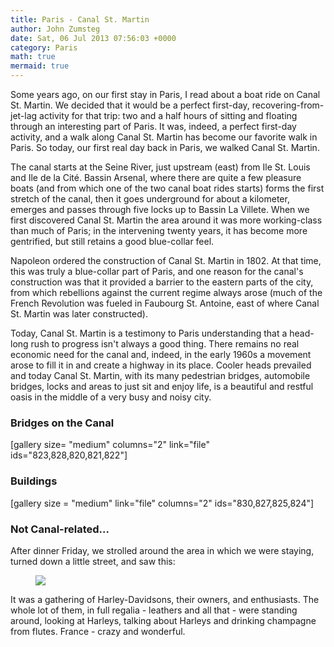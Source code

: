 ```yaml
---
title: Paris - Canal St. Martin
author: John Zumsteg
date: Sat, 06 Jul 2013 07:56:03 +0000
category: Paris
math: true
mermaid: true
---
```

Some years ago, on our first stay in Paris, I read about a boat ride on Canal St. Martin. We decided that it would be a perfect first-day, recovering-from-jet-lag activity for that trip: two and a half hours of sitting and floating through an interesting part of Paris. It was, indeed, a perfect first-day activity, and a walk along Canal St. Martin has become our favorite walk in Paris. So today, our first real day back in Paris, we walked Canal St. Martin.

The canal starts at the Seine River, just upstream (east) from Ile St. Louis and Ile de la Cité. Bassin Arsenal, where there are quite a few pleasure boats (and from which one of the two canal boat rides starts) forms the first stretch of the canal, then it goes underground for about a kilometer, emerges and passes through five locks up to Bassin La Villete. When we first discovered Canal St. Martin the area around it was more working-class than much of Paris; in the intervening twenty years, it has become more gentrified, but still retains a good blue-collar feel.

Napoleon ordered the construction of Canal St. Martin in 1802. At that time, this was truly a blue-collar part of Paris, and one reason for the canal's construction was that it provided a barrier to the eastern parts of the city, from which rebellions against the current regime always arose (much of the French Revolution was fueled in Faubourg St. Antoine, east of where Canal St. Martin was later constructed). 

Today, Canal St. Martin is a testimony to Paris understanding that a head-long rush to progress isn't always a good thing. There remains no real economic need for the canal and, indeed, in the early 1960s a movement arose to  fill it in and create a highway in its place. Cooler heads prevailed and today Canal St. Martin, with its many pedestrian bridges, automobile bridges, locks and areas to just sit and enjoy life, is a beautiful and restful oasis in the middle of a very busy and noisy city.
<h3>Bridges on the Canal</h3>
[gallery size= "medium" columns="2" link="file" ids="823,828,820,821,822"]
<h3>Buildings</h3>
[gallery size = "medium" link="file" columns="2" ids="830,827,825,824"]
<h3>Not Canal-related...</H3>
After dinner Friday, we strolled around the area in which we were staying, turned down a little street, and saw this:
<figure>
	<img src="{{site.url}}/assets/images/2013/07/DSC03156.jpg"/>
	<figcaption></figcaption>
</figure>


It was a gathering of Harley-Davidsons, their owners, and enthusiasts. The whole lot of them, in full regalia - leathers and all that - were standing around, looking at Harleys, talking about Harleys and drinking champagne from flutes. France - crazy and wonderful.
